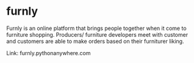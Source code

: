 # furnly

Furnly is an online platform that brings people together when it come to furniture shopping. Producers/ furniture developers meet with customer and customers are able to make
orders based on their furniturer liking.

Link: furnly.pythonanywhere.com
